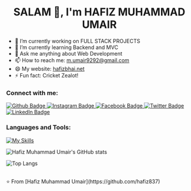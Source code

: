 <h1 align="center">SALAM 👋, I'm HAFIZ MUHAMMAD UMAIR</h1>

- 🔭 I’m currently working on FULL STACK PROJECTS
- 🌱 I’m currently learning Backend and MVC 
- 💬 Ask me anything about Web Development
- 📫 How to reach me: m.umair9292@gmail.com
- 😄 My website: [hafizbhai.net](https://hafizbhai.net)
- ⚡ Fun fact: Cricket Zealot!

### Connect with me:
<div id="badges">
  <a href="https://github.com/hafiz837/">
    <img src="https://img.shields.io/badge/Github-white?style=for-the-badge&logo=Github&logoColor=black" alt="Github Badge"/>
  </a>
  <a href="https://www.instagram.com/muhammad__umair888/">
    <img src="https://img.shields.io/badge/Instagram-purple?style=for-the-badge&logo=instagram&logoColor=white" alt="Instagram Badge"/>
  </a>
  <a href="https://www.facebook.com/share/vCth6jEfStLvY4uk/?mibextid=qi2Omg">
    <img src="https://img.shields.io/badge/Facebook-blue?style=for-the-badge&logo=facebook&logoColor=white" alt="Facebook Badge"/>
  </a>
  <a href="https://twitter.com/hafiz__837">
    <img src="https://img.shields.io/badge/Twitter-blue?style=for-the-badge&logo=twitter&logoColor=white" alt="Twitter Badge"/>
  </a>
  <a href="https://www.linkedin.com/in/hafiz-muhammad-umair-728825273/">
    <img src="https://img.shields.io/badge/LinkedIn-blue?style=for-the-badge&logo=linkedin&logoColor=white" alt="LinkedIn Badge"/>
  </a>
</div>

### Languages and Tools:
[![My Skills](https://skillicons.dev/icons?i=html,css,js,tailwind,bootstrap,nodejs,react,git,github,express,mongodb)](https://skillicons.dev)

![Hafiz Muhammad Umair's GitHub stats](https://github-readme-stats.vercel.app/api?username=hafiz837&show_icons=true&theme=dark)

![Top Langs](https://github-readme-stats.vercel.app/api/top-langs/?username=hafiz837&theme=dark)

<br>
⭐️ From [Hafiz Muhammad Umair](https://github.com/hafiz837)
